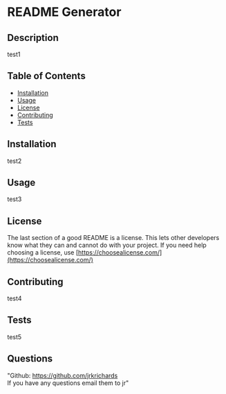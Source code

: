 # README Generator

## Description

test1

## Table of Contents

- [Installation](#Installation)
- [Usage](#Usage)
- [License](#License)
- [Contributing](#Contributing)
- [Tests](#Tests)

## Installation

test2

## Usage

test3

## License

The last section of a good README is a license. This lets other developers know what they can and cannot do with your project. If you need help choosing a license, use [https://choosealicense.com/](https://choosealicense.com/)

## Contributing

test4

## Tests

test5

## Questions

"Github: https://github.com/jrkrichards  
If you have any questions email them to jr"
